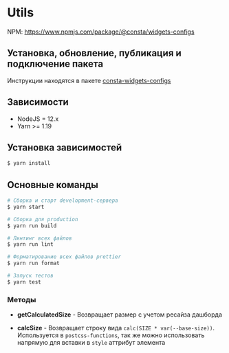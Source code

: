 # Utils

NPM: https://www.npmjs.com/package/@consta/widgets-configs

## Установка, обновление, публикация и подключение пакета

Инструкции находятся в пакете [consta-widgets-configs](https://github.com/gazprom-neft/consta-widgets-configs)

## Зависимости
- NodeJS = 12.x
- Yarn >= 1.19

## Установка зависимостей

```bash
$ yarn install
```

## Основные команды

```bash
# Сборка и старт development-сервера
$ yarn start

# Сборка для production
$ yarn run build

# Линтинг всех файлов
$ yarn run lint

# Форматирование всех файлов prettier
$ yarn run format

# Запуск тестов
$ yarn test
```

### Методы

- **getCalculatedSize** - Возвращает размер с учетом ресайза дашборда

- **calcSize** - Возвращает строку вида `calc(SIZE * var(--base-size))`. Используется в `postcss-functions`, так же можно использовать напрямую для вставки в `style` аттрибут элемента
